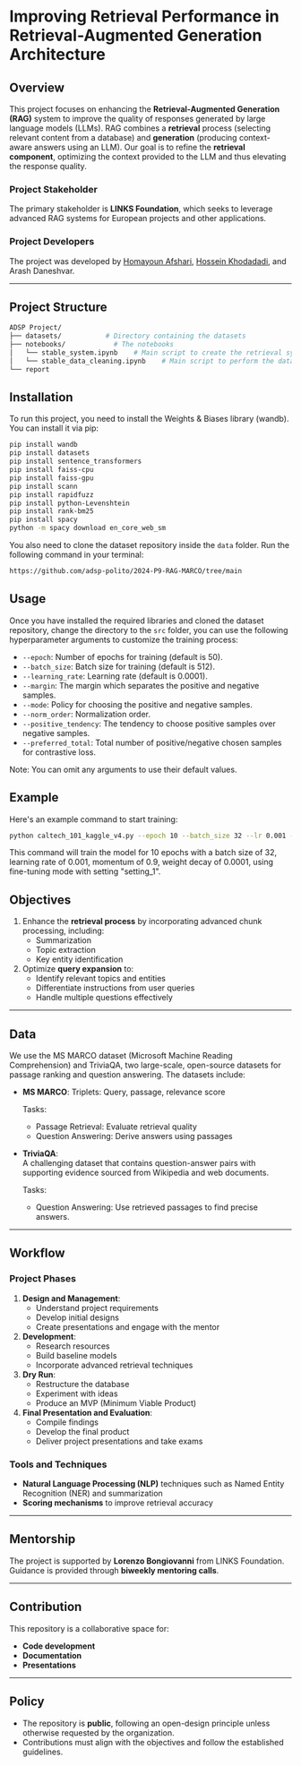 # Improving Retrieval Performance in Retrieval-Augmented Generation Architecture

## Overview

This project focuses on enhancing the **Retrieval-Augmented Generation (RAG)** system to improve the quality of responses generated by large language models (LLMs). RAG combines a **retrieval** process (selecting relevant content from a database) and **generation** (producing context-aware answers using an LLM). Our goal is to refine the **retrieval component**, optimizing the context provided to the LLM and thus elevating the response quality.

### Project Stakeholder

The primary stakeholder is **LINKS Foundation**, which seeks to leverage advanced RAG systems for European projects and other applications.

### Project Developers

The project was developed by [Homayoun Afshari](https://www.linkedin.com/in/homayoun-afshari/), [Hossein Khodadadi](https://hossenkhodadadi.github.io/), and Arash Daneshvar.

---
## Project Structure
```bash
ADSP Project/
├── datasets/           # Directory containing the datasets
├── notebooks/            # The notebooks
│   └── stable_system.ipynb    # Main script to create the retrieval system
│   └── stable_data_cleaning.ipynb    # Main script to perform the data cleaning
└── report      
```
## Installation
To run this project, you need to install the Weights & Biases library (wandb). You can install it via pip:<br/>
```bash
pip install wandb
pip install datasets
pip install sentence_transformers
pip install faiss-cpu
pip install faiss-gpu
pip install scann
pip install rapidfuzz
pip install python-Levenshtein
pip install rank-bm25
pip install spacy
python -m spacy download en_core_web_sm
```

You also need to clone the dataset repository inside the `data` folder. Run the following command in your terminal:<br/>
```bash
https://github.com/adsp-polito/2024-P9-RAG-MARCO/tree/main
```

## Usage
Once you have installed the required libraries and cloned the dataset repository, change the directory to the `src` folder,  you can use the following hyperparameter arguments to customize the training process:

- `--epoch`: Number of epochs for training (default is 50).
- `--batch_size`: Batch size for training (default is 512).
- `--learning_rate`: Learning rate (default is 0.0001).
- `--margin`: The margin which separates the positive and negative samples.
- `--mode`: Policy for choosing the positive and negative samples.
- `--norm_order`: Normalization order.
- `--positive_tendency`: The tendency to choose positive samples over negative samples.
- `--preferred_total`: Total number of positive/negative chosen samples for contrastive loss.

Note: You can omit any arguments to use their default values.

## Example
Here's an example command to start training:
```bash
python caltech_101_kaggle_v4.py --epoch 10 --batch_size 32 --lr 0.001 --momentum 0.9 --weight_decay 0.0001 --fine_tune_mode True --fine_tune_setting "setting_1"
```
This command will train the model for 10 epochs with a batch size of 32, learning rate of 0.001, momentum of 0.9, weight decay of 0.0001, using fine-tuning mode with setting "setting_1".

## Objectives

1. Enhance the **retrieval process** by incorporating advanced chunk processing, including:
   - Summarization
   - Topic extraction
   - Key entity identification
2. Optimize **query expansion** to:
   - Identify relevant topics and entities
   - Differentiate instructions from user queries
   - Handle multiple questions effectively

---

## Data
<!---
We use the **MS MARCO dataset (Microsoft Machine Reading Comprehension)**, a large-scale, open-source dataset for passage ranking and question answering. The dataset includes:
- **Triplets**: Query, passage, relevance score
- Tasks:
  - **Passage Retrieval**: Evaluate retrieval quality
  - **Question Answering**: Derive answers using passages 
--->

We use the MS MARCO dataset (Microsoft Machine Reading Comprehension) and TriviaQA, two large-scale, open-source datasets for passage ranking and question answering. The datasets include:

- **MS MARCO**:
Triplets: Query, passage, relevance score  

  Tasks:
   - Passage Retrieval: Evaluate retrieval quality
   - Question Answering: Derive answers using passages
    
- **TriviaQA**:  
A challenging dataset that contains question-answer pairs with supporting evidence sourced from Wikipedia and web documents.  

  Tasks:
   - Question Answering: Use retrieved passages to find precise answers.

---

## Workflow

### Project Phases
1. **Design and Management**:
   - Understand project requirements
   - Develop initial designs
   - Create presentations and engage with the mentor
2. **Development**:
   - Research resources
   - Build baseline models
   - Incorporate advanced retrieval techniques
3. **Dry Run**:
   - Restructure the database
   - Experiment with ideas
   - Produce an MVP (Minimum Viable Product)
4. **Final Presentation and Evaluation**:
   - Compile findings
   - Develop the final product
   - Deliver project presentations and take exams

### Tools and Techniques
- **Natural Language Processing (NLP)** techniques such as Named Entity Recognition (NER) and summarization
- **Scoring mechanisms** to improve retrieval accuracy

---

## Mentorship

The project is supported by **Lorenzo Bongiovanni** from LINKS Foundation. Guidance is provided through **biweekly mentoring calls**.

---

## Contribution

This repository is a collaborative space for:
- **Code development**
- **Documentation**
- **Presentations**

---

## Policy

- The repository is **public**, following an open-design principle unless otherwise requested by the organization.
- Contributions must align with the objectives and follow the established guidelines.
